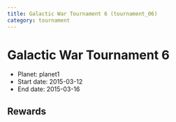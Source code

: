 ```yaml
---
title: Galactic War Tournament 6 (tournament_06)
category: tournament
---
```

# Galactic War Tournament 6

  * Planet: planet1
  * Start date: 2015-03-12
  * End date: 2015-03-16

## Rewards

